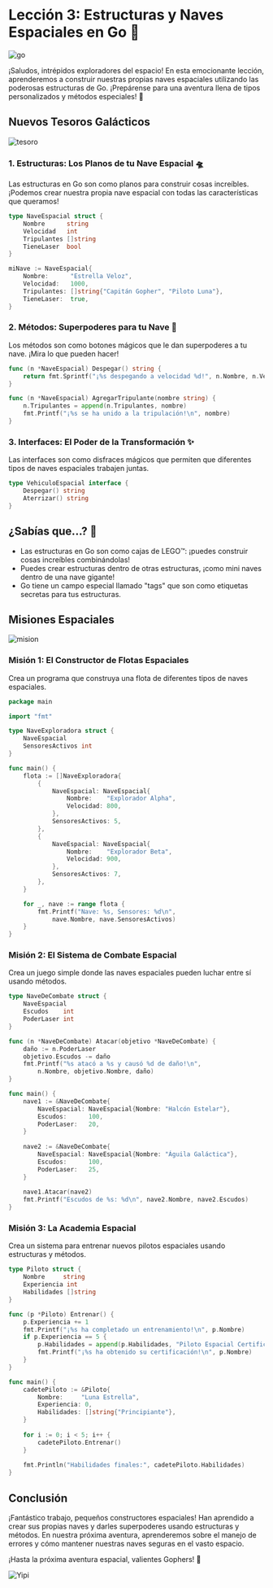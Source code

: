 # Lección 3: Estructuras y Naves Espaciales en Go 🚀

![go](https://res.cloudinary.com/dukgkrpft/image/upload/v1731876168/lessons/caminos-galacticos-en-go/kaw7i80vzoxkdk4m2btm.webp)

¡Saludos, intrépidos exploradores del espacio! En esta emocionante lección, aprenderemos a construir nuestras propias naves espaciales utilizando las poderosas estructuras de Go. ¡Prepárense para una aventura llena de tipos personalizados y métodos especiales! 🌟

## Nuevos Tesoros Galácticos

![tesoro](https://res.cloudinary.com/dukgkrpft/image/upload/v1731876042/lessons/caminos-galacticos-en-go/kbvtezrhofuz4kcu0zrt.webp)

### 1. Estructuras: Los Planos de tu Nave Espacial 🛸

Las estructuras en Go son como planos para construir cosas increíbles. ¡Podemos crear nuestra propia nave espacial con todas las características que queramos!

```go
type NaveEspacial struct {
    Nombre      string
    Velocidad   int
    Tripulantes []string
    TieneLaser  bool
}

miNave := NaveEspacial{
    Nombre:      "Estrella Veloz",
    Velocidad:   1000,
    Tripulantes: []string{"Capitán Gopher", "Piloto Luna"},
    TieneLaser:  true,
}
```

### 2. Métodos: Superpoderes para tu Nave 💫

Los métodos son como botones mágicos que le dan superpoderes a tu nave. ¡Mira lo que pueden hacer!

```go
func (n *NaveEspacial) Despegar() string {
    return fmt.Sprintf("¡%s despegando a velocidad %d!", n.Nombre, n.Velocidad)
}

func (n *NaveEspacial) AgregarTripulante(nombre string) {
    n.Tripulantes = append(n.Tripulantes, nombre)
    fmt.Printf("¡%s se ha unido a la tripulación!\n", nombre)
}
```

### 3. Interfaces: El Poder de la Transformación ✨

Las interfaces son como disfraces mágicos que permiten que diferentes tipos de naves espaciales trabajen juntas.

```go
type VehiculoEspacial interface {
    Despegar() string
    Aterrizar() string
}
```

## ¿Sabías que...? 🤔

* Las estructuras en Go son como cajas de LEGO™: ¡puedes construir cosas increíbles combinándolas!
* Puedes crear estructuras dentro de otras estructuras, ¡como mini naves dentro de una nave gigante!
* Go tiene un campo especial llamado "tags" que son como etiquetas secretas para tus estructuras.

## Misiones Espaciales

![mision](https://res.cloudinary.com/dukgkrpft/image/upload/v1731876242/lessons/caminos-galacticos-en-go/gaqtwcfg3jxdcqytrndy.webp)

### Misión 1: El Constructor de Flotas Espaciales

Crea un programa que construya una flota de diferentes tipos de naves espaciales.

```go
package main

import "fmt"

type NaveExploradora struct {
    NaveEspacial
    SensoresActivos int
}

func main() {
    flota := []NaveExploradora{
        {
            NaveEspacial: NaveEspacial{
                Nombre:    "Explorador Alpha",
                Velocidad: 800,
            },
            SensoresActivos: 5,
        },
        {
            NaveEspacial: NaveEspacial{
                Nombre:    "Explorador Beta",
                Velocidad: 900,
            },
            SensoresActivos: 7,
        },
    }

    for _, nave := range flota {
        fmt.Printf("Nave: %s, Sensores: %d\n", 
            nave.Nombre, nave.SensoresActivos)
    }
}
```

### Misión 2: El Sistema de Combate Espacial

Crea un juego simple donde las naves espaciales pueden luchar entre sí usando métodos.

```go
type NaveDeCombate struct {
    NaveEspacial
    Escudos    int
    PoderLaser int
}

func (n *NaveDeCombate) Atacar(objetivo *NaveDeCombate) {
    daño := n.PoderLaser
    objetivo.Escudos -= daño
    fmt.Printf("%s atacó a %s y causó %d de daño!\n",
        n.Nombre, objetivo.Nombre, daño)
}

func main() {
    nave1 := &NaveDeCombate{
        NaveEspacial: NaveEspacial{Nombre: "Halcón Estelar"},
        Escudos:      100,
        PoderLaser:   20,
    }
    
    nave2 := &NaveDeCombate{
        NaveEspacial: NaveEspacial{Nombre: "Águila Galáctica"},
        Escudos:      100,
        PoderLaser:   25,
    }
    
    nave1.Atacar(nave2)
    fmt.Printf("Escudos de %s: %d\n", nave2.Nombre, nave2.Escudos)
}
```

### Misión 3: La Academia Espacial

Crea un sistema para entrenar nuevos pilotos espaciales usando estructuras y métodos.

```go
type Piloto struct {
    Nombre     string
    Experiencia int
    Habilidades []string
}

func (p *Piloto) Entrenar() {
    p.Experiencia += 1
    fmt.Printf("¡%s ha completado un entrenamiento!\n", p.Nombre)
    if p.Experiencia == 5 {
        p.Habilidades = append(p.Habilidades, "Piloto Espacial Certificado")
        fmt.Printf("¡%s ha obtenido su certificación!\n", p.Nombre)
    }
}

func main() {
    cadetePiloto := &Piloto{
        Nombre:     "Luna Estrella",
        Experiencia: 0,
        Habilidades: []string{"Principiante"},
    }
    
    for i := 0; i < 5; i++ {
        cadetePiloto.Entrenar()
    }
    
    fmt.Println("Habilidades finales:", cadetePiloto.Habilidades)
}
```

## Conclusión

¡Fantástico trabajo, pequeños constructores espaciales! Han aprendido a crear sus propias naves y darles superpoderes usando estructuras y métodos. En nuestra próxima aventura, aprenderemos sobre el manejo de errores y cómo mantener nuestras naves seguras en el vasto espacio.

¡Hasta la próxima aventura espacial, valientes Gophers! 🚀

![Yipi](https://res.cloudinary.com/dukgkrpft/image/upload/v1729378761/lessons/felicidades-yipi/jczrx7hhw88cvrfnmiae.jpg)
